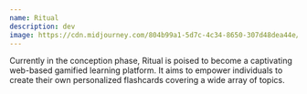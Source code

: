 ```yaml
---
name: Ritual
description: dev
image: https://cdn.midjourney.com/804b99a1-5d7c-4c34-8650-307d48dea44e/0_0_384_N.webp
---
```


Currently in the conception phase, Ritual is poised to become a captivating web-based gamified learning platform. It aims to empower individuals to create their own personalized flashcards covering a wide array of topics.
